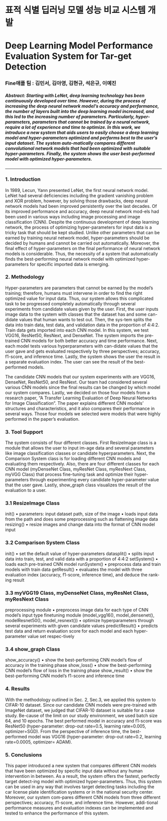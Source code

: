# 표적 식별 딥러닝 모델 성능 비교 시스템 개발
# Deep Learning Model Performance Evaluation System for Tar-get Detection

### Fine애플 팀 : 김민서, 김아영, 김현규, 석은규, 이예진 


##### Abstract: Starting with LeNet, deep learning technology has been continuously developed over time. However, during the process of increasing the deep neural network model’s accuracy and performance, the number of layers built into the deep learning model increased, and this led to the increasing number of parameters. Particularly, hyper-parameters, parameters that cannot be trained by a neural network, require a lot of experience and time to optimize. In this work, we introduce a new system that aids users to easily choose a deep learning model and hyper-parameters optimized and performs best to the user’s input dataset. The system auto-matically compares different convolutional network models that had been optimized with suitable hyper-parameters. Finally, the system shows the user best-performed model with optimized hyper-parameters.
---

### 1. Introduction

  In 1989, Lecun, Yann presented LeNet, the first neural network model. LeNet had several deficiencies including the gradient vanishing problem and XOR problem, however, by solving those drawbacks, deep neural network models had been improved persistently over the last decades. Of its improved performance and accuracy, deep neural network mod-els had been used in various ways including image processing and image classification (CNN). Despite the continuous development of deep learning network, the process of optimizing hyper-parameters for input data is a tricky task that should be kept studied. Unlike other parameters that can be earned by training neural network model, hyper-parameters should be decided by humans and cannot be carried out automatically. Moreover, the final effect of hyper-parameters on the final performance of neural network models is considerable. Thus, the necessity of a system that automatically finds the best-performing neural network model with optimized hyper-parameters for specific imported data is emerging.




### 2. Methodology
  Hyper-parameters are parameters that cannot be earned by the model’s training; therefore, humans must intervene in order to find the right optimized value for input data. Thus, our system allows this complicated task to be progressed completely automatically through several experiments from candidate values given by the user. First, the user inputs image data to the system with classes that the dataset has and some can-didate values that human wants to test out. Then, the sys-tem splits the data into train data, test data, and validation data in the proportion of 4:4:2. Train data gets imported into each CNN model. In this system, we test VGG16, ResNet50, ResNext, and DenseNet. The system imports the pre-trained CNN models for both better accuracy and time performance. Next, each model tests various hyperparameters with can-didate values that the user gave and gets evaluated respectively by three perspectives; accuracy, f1-score, and inference time. Lastly, the system shows the user the result in a separate evaluation index. The user can see the result of the best-performed models. 
  
  
  The candidate CNN models that our system experiments with are VGG16, DenseNet, ResNet50, and ResNext. Our team had considered several various CNN models since the final results can be changed by which model our system compares. Lastly, we decided on those four models from a research paper, “A Transfer Learning Evaluation of Deep Neural Networks for Image Classification”. The paper explains different CNN models’ structures and characteristics, and it also compares their performance in several ways. Those four models we selected were models that were highly performed in the paper’s evaluation. 
  
  
  
  
### 3. Tool Support
  The system consists of four different classes. First ResizeImage class is a module that allows the user to input im-age data and several parameters like image classification classes or candidate hyperparameters. Next, the Comparison System class is for loading different CNN models and evaluating them respectively. Also, there are four different classes for each CNN model (myDenseNet Class, myResNet Class, myResNext Class, myVGG Class) that process fine-tuning task and optimize their hyper-parameters through experimenting every candidate hyper-parameter value that the user gave. Lastly, show_graph class visualizes the result of the evaluation to a user. 


### 3.1 ResizeImage Class
init() 
•	parameters: input dataset path, size of the image 
•	loads input data from the path and does some preprocessing such as flattening image data
resizing()
•	resize images and change data into the format of CNN model input


### 3.2 Comparison System Class
init()
•	set the default value of hyper-parameters
datasplit()
•	splits input data into train, test, and valid data with a proportion of 4:4:2
setSystem()
•	loads each pre-trained CNN model
runSystem()
•	preprocess data and train models with train data 
getResult()
•	evaluates the model with three evaluation index (accuracy, f1-score, inference time), and deduce the rank-ing result


### 3.3 myVGG19 Class, myDenseNet Class, myResNet Class, myResNext Class
preprocessing module
•	preprocess image data for each type of CNN model’s input type
finetuning module (model_vgg16(), model_densenet(), modelResnet50(), model_resnext())
•	optimize hyperparameters through several experiments with given candidate values
predictResult()
•	predicts test data and return evaluation score for each model and each hyper-parameter value set respec-tively


### 3.4 show_graph Class
show_accuracy()
•	show the best-performing CNN model’s flow of accuracy in the training phase 
show_loss()
•	show the best-performing CNN model’s flow of loss in the training phase 
show_result()
•	show the best-performing CNN model’s f1-score and inference time




### 4. Results
  With the methodology outlined in Sec. 2, Sec.3, we applied this system to CIFAR-10 dataset. Since our candidate CNN models were pre-trained with ImageNet dataset, we judged that CIFAR-10 dataset is suitable for a case study. Be-cause of the limit on our study environment, we used batch size 64, and 10 epochs. The best performed model in accuracy and f1-score was ResNet50 (hyper-parameter: drop-out rate=0.5, learning rate=0.005, optimizer=SGD). From the perspective of inference time, the best-performed model was VGG16 (hyper-parameter: drop-out rate=0.2, learning rate=0.0005, optimizer= ADAM). 




### 5. Conclusions
  This paper introduced a new system that compares different CNN models that have been optimized by specific input data without any human intervention in between. As a result, the system offers the fastest, perfectly target detect-ing model with optimized hyper-parameters. Thus, this system can be used in any way that involves target detecting tasks including the car license plate identification systems or in the national security center. Moreover, our system com-pares different CNN models from three different perspectives; accuracy, f1-score, and inference time. However, addi-tional performance measures and evaluation indexes can be implemented and tested to enhance the performance of this system. 
